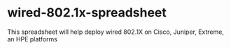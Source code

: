 # wired-802.1x-spreadsheet
This spreadsheet will help deploy wired 802.1X on Cisco, Juniper, Extreme, an HPE platforms
